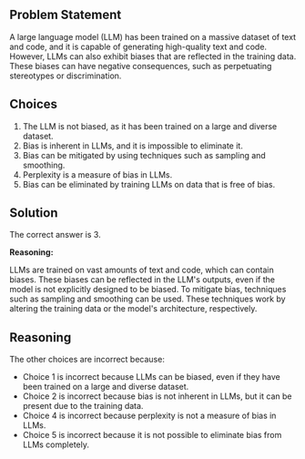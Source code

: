 ## Problem Statement

A large language model (LLM) has been trained on a massive dataset of text and code, and it is capable of generating high-quality text and code. However, LLMs can also exhibit biases that are reflected in the training data. These biases can have negative consequences, such as perpetuating stereotypes or discrimination.

## Choices

1. The LLM is not biased, as it has been trained on a large and diverse dataset.
2. Bias is inherent in LLMs, and it is impossible to eliminate it.
3. Bias can be mitigated by using techniques such as sampling and smoothing.
4. Perplexity is a measure of bias in LLMs.
5. Bias can be eliminated by training LLMs on data that is free of bias.

## Solution

The correct answer is 3.

**Reasoning:**

LLMs are trained on vast amounts of text and code, which can contain biases. These biases can be reflected in the LLM's outputs, even if the model is not explicitly designed to be biased. To mitigate bias, techniques such as sampling and smoothing can be used. These techniques work by altering the training data or the model's architecture, respectively.

## Reasoning

The other choices are incorrect because:

* Choice 1 is incorrect because LLMs can be biased, even if they have been trained on a large and diverse dataset.
* Choice 2 is incorrect because bias is not inherent in LLMs, but it can be present due to the training data.
* Choice 4 is incorrect because perplexity is not a measure of bias in LLMs.
* Choice 5 is incorrect because it is not possible to eliminate bias from LLMs completely.